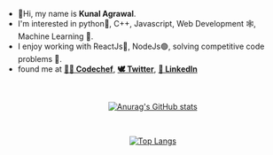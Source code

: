 - 👋Hi, my name is **Kunal Agrawal**.
- I'm interested in python🐍, C++, Javascript, Web Development 🕸, Machine Learning 🤖. 
- I enjoy working with ReactJs🔵, NodeJs🟢, solving competitive code problems 🧮.
- found me at  [**👩‍🍳 Codechef**](https://www.codechef.com/users/its_kunal),  [**🕊 Twitter**](https://twitter.com/KunalPy3),  [**🔗 LinkedIn**](https://www.linkedin.com/in/kunalagrawal24/)

<br/>

<div style = "margin-left:30px;" align= "center">

[![Anurag's GitHub stats](https://github-readme-stats.vercel.app/api?username=its-kunal&show_icons=true&theme=radical)](https://github.com/anuraghazra/github-readme-stats)

</div>
<br/>

<div style = "margin-left:30px;" align= "center">

[![Top Langs](https://github-readme-stats.vercel.app/api/top-langs/?username=its-kunal&show_icons=true&theme=radical)](https://github.com/anuraghazra/github-readme-stats)

</div>
